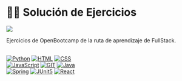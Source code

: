 # :woman_technologist: Solución de Ejercicios
[![](https://img.shields.io/github/last-commit/marigabi94/SolucionEjercicios?style=plastic&logo=github&logoColor=white&labelColor=101010)]()


Ejercicios de OpenBootcamp de la ruta de aprendizaje de FullStack.
</br>
</br>

[![Python](https://img.shields.io/badge/Python-3776AB?style=for-the-badge&logo=python&logoColor=white&labelColor=101010)]()
[![HTML](https://img.shields.io/badge/HTML-E34F26?style=for-the-badge&logo=html5&logoColor=white&labelColor=101010)]() 
[![CSS](https://img.shields.io/badge/CSS-1572B6?style=for-the-badge&logo=css3&logoColor=white&labelColor=101010)]()</br>
[![JavaScript](https://img.shields.io/badge/JavaScript-F7DF1E?style=for-the-badge&logo=javascript&logoColor=white&labelColor=101010)]()
[![GIT](https://img.shields.io/badge/Git-F05032?style=for-the-badge&logo=git&logoColor=white&labelColor=101010)]()
[![Java](https://img.shields.io/badge/Java-E0262C?style=for-the-badge&logo=java&logoColor=white&labelColor=101010)]()</br>
[![Spring](https://img.shields.io/badge/Spring-6DB33F?style=for-the-badge&logo=spring&logoColor=white&labelColor=101010)]()
[![JUnit5](https://img.shields.io/badge/JUnit5-9558B2?style=for-the-badge&logo=Junit5&logoColor=white&labelColor=101010)]()
[![React](https://img.shields.io/badge/React-61DAFB?style=for-the-badge&logo=react&logoColor=white&labelColor=101010)]()

